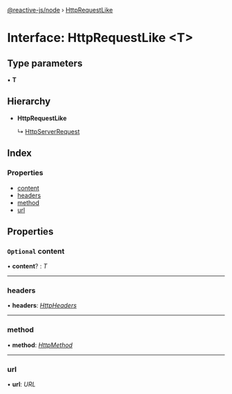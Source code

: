[@reactive-js/node](../README.md) › [HttpRequestLike](httprequestlike.md)

# Interface: HttpRequestLike <**T**>

## Type parameters

▪ **T**

## Hierarchy

* **HttpRequestLike**

  ↳ [HttpServerRequest](httpserverrequest.md)

## Index

### Properties

* [content](httprequestlike.md#optional-content)
* [headers](httprequestlike.md#headers)
* [method](httprequestlike.md#method)
* [url](httprequestlike.md#url)

## Properties

### `Optional` content

• **content**? : *T*

___

###  headers

• **headers**: *[HttpHeaders](httpheaders.md)*

___

###  method

• **method**: *[HttpMethod](../enums/httpmethod.md)*

___

###  url

• **url**: *URL*
